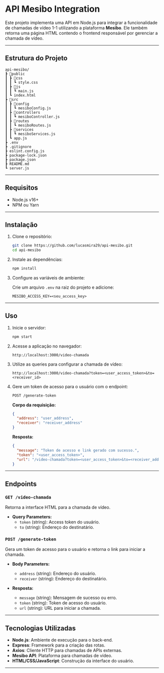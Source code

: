 # API Mesibo Integration

Este projeto implementa uma API em Node.js para integrar a funcionalidade de chamadas de vídeo 1-1 utilizando a plataforma **Mesibo**. Ele também retorna uma página HTML contendo o frontend responsável por gerenciar a chamada de vídeo.

---

## Estrutura do Projeto

```plaintext
api-mesibo/
┣ 📂public
┃ ┣ 📂css
┃ ┃ ┗ style.css
┃ ┣ 📂js
┃ ┃ ┗ main.js
┃ ┗ index.html
┣ 📂src
┃ ┣ 📂config
┃ ┃ ┗ mesiboConfig.js
┃ ┣ 📂controllers
┃ ┃ ┗ mesiboController.js
┃ ┣ 📂routes
┃ ┃ ┗ mesiboRoutes.js
┃ ┣ 📂services
┃ ┃ ┗ mesiboServices.js
┃ ┗ app.js
┣ .env
┣ .gitignore
┣ eslint.config.js
┣ package-lock.json
┣ package.json
┣ README.md
┗ server.js
```

---

## Requisitos

- Node.js v16+
- NPM ou Yarn

---

## Instalação

1. Clone o repositório:

   ```bash
   git clone https://github.com/lucasmira29/api-mesibo.git
   cd api-mesibo
   ```

2. Instale as dependências:

   ```bash
   npm install
   ```

3. Configure as variáveis de ambiente:

   Crie um arquivo `.env` na raiz do projeto e adicione:

   ```env
   MESIBO_ACCESS_KEY=<seu_access_key>
   ```

---

## Uso

1. Inicie o servidor:

   ```bash
   npm start
   ```

2. Acesse a aplicação no navegador:

   ```
   http://localhost:3000/video-chamada
   ```

3. Utilize as queries para configurar a chamada de vídeo:

   ```
   http://localhost:3000/video-chamada?token=<user_access_token>&to=<receiver_id>
   ```

4. Gere um token de acesso para o usuário com o endpoint:

   ```bash
   POST /generate-token
   ```

   **Corpo da requisição:**

   ```json
   {
     "address": "user_address",
     "receiver": "receiver_address"
   }
   ```

   **Resposta:**

   ```json
   {
     "message": "Token de acesso e link gerado com sucesso.",
     "token": "<user_access_token>",
     "url": "/video-chamada?token=<user_access_token>&to=<receiver_address>"
   }
   ```

---

## Endpoints

### `GET /video-chamada`

Retorna a interface HTML para a chamada de vídeo.

- **Query Parameters:**
  - `token` (string): Access token do usuário.
  - `to` (string): Endereço do destinatário.

### `POST /generate-token`

Gera um token de acesso para o usuário e retorna o link para iniciar a chamada.

- **Body Parameters:**

  - `address` (string): Endereço do usuário.
  - `receiver` (string): Endereço do destinatário.

- **Resposta:**

  - `message` (string): Mensagem de sucesso ou erro.
  - `token` (string): Token de acesso do usuário.
  - `url` (string): URL para iniciar a chamada.

---

## Tecnologias Utilizadas

- **Node.js**: Ambiente de execução para o back-end.
- **Express**: Framework para a criação das rotas.
- **Axios**: Cliente HTTP para chamadas de APIs externas.
- **Mesibo API**: Plataforma para chamadas de vídeo.
- **HTML/CSS/JavaScript**: Construção da interface do usuário.

---

